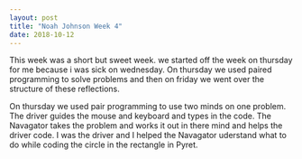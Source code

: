 ```yaml
---
layout: post
title: "Noah Johnson Week 4"
date: 2018-10-12
---
```


 This week was a short but sweet week. we started off the week on thursday for me because i was sick on wednesday. On thursday we used paired programming to solve problems and then on friday we went over the structure of these reflections.
 
 On thursday we used pair programming to use two minds on one problem. The driver guides the mouse and keyboard and types in the code.
 The Navagator takes the problem and works it out in there mind and helps the driver code. I was the driver and I helped the Navagator uderstand what to do while coding the circle in the rectangle in Pyret.
